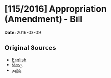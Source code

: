 # [115/2016] Appropriation (Amendment) -  Bill

**Date:** 2016-08-09

## Original Sources

- [English](https://documents.gov.lk/view/bills/2016/8/115-2016_E.pdf)
- [සිංහල](https://documents.gov.lk/view/bills/2016/8/115-2016_S.pdf)
- [தமிழ்](https://documents.gov.lk/view/bills/2016/8/115-2016_T.pdf)
